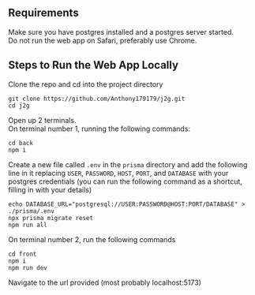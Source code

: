## Requirements
Make sure you have postgres installed and a postgres server started.\
Do not run the web app on Safari, preferably use Chrome.
## Steps to Run the Web App Locally
Clone the repo and cd into the project directory
```
git clone https://github.com/Anthony179179/j2g.git
cd j2g
```
Open up 2 terminals.\
On terminal number 1, running the following commands:
```
cd back
npm i
```
Create a new file called ```.env``` in the ```prisma``` directory and add the following line in it replacing ```USER```, ```PASSWORD```, ```HOST```, ```PORT```, and ```DATABASE``` with your postgres credentials (you can run the following command as a shortcut, filling in with your details)
```
echo DATABASE_URL="postgresql://USER:PASSWORD@HOST:PORT/DATABASE" > ./prisma/.env 
npx prisma migrate reset
npm run all
```
On terminal number 2, run the following commands
```
cd front
npm i
npm run dev
```
Navigate to the url provided (most probably localhost:5173)